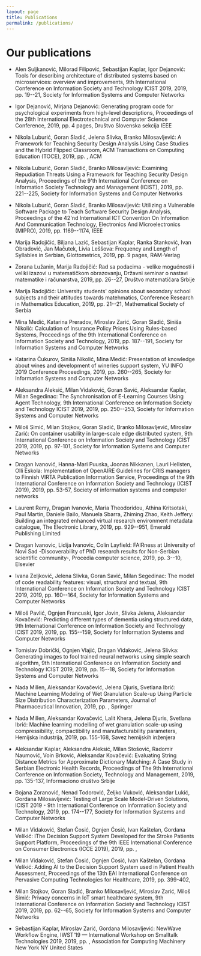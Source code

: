 ```yaml
---
layout: page
title: Publications
permalink: /publications/
---
```


# Our publications




* Alen Suljkanović, Milorad Filipović, Sebastijan Kaplar, Igor Dejanović: Tools for describing architecture of distributed systems based on microservices: overview and improvements, 9th International Conference on Information Society and Technology ICIST 2019, 2019, pp. 19--21, Society for Information Systems and Computer Networks

* Igor Dejanović, Mirjana Dejanović: Generating program code for psychological experiments from high-level descriptions, Proceedings of the 28th International Electrotechnical and Computer Science Conference, 2019, pp. 4 pages, Društvo Slovenska sekcija IEEE

* Nikola Luburić, Goran Sladić, Jelena Slivka, Branko Milosavljević: A Framework for Teaching Security Design Analysis Using Case Studies and the Hybrid Flipped Classroom, ACM Transactions on Computing Education (TOCE), 2019, pp. , ACM

* Nikola Luburić, Goran Sladić, Branko Milosavljević: Examining Repudiation Threats Using a Framework for Teaching Security Design Analysis, Proceedings of the 9'th International Conference on Information Society Technology and Management (ICIST), 2019, pp. 221--225, Society for Information Systems and Computer Networks

* Nikola Luburić, Goran Sladić, Branko Milosavljević: Utilizing a Vulnerable Software Package to Teach Software Security Design Analysis, Proceedings of the 42'nd International ICT Convention On Information And Communication Technology, Electronics And Microelectronics (MIPRO), 2019, pp. 1169--1174, IEEE

* Marija Radojičić, Biljana Lazić, Sebastijan Kaplar, Ranka Stanković, Ivan Obradović, Jan Mačutek, Livia Leššova: Frequency and Length of Syllables in Serbian, Glottometrics, 2019, pp. 9 pages, RAM-Verlag

* Zorana Lužanin, Marija Radojičić: Rad sa podacima - velike mogućnosti i veliki izazovi u matematičkom obrazovanju, Državni seminar o nastavi matematike i računarstva, 2019, pp. 26--27, Društvo matematičara Srbije

* Marija Radojičić: University students' opinions about secondary school subjects and their attitudes towards matehmatics, Conference Research in Mathematics Education, 2019, pp. 21--21, Mathematical Society of Serbia

* Mina Medić, Katarina Preradov, Miroslav Zarić, Goran Sladić, Siniša Nikolić: Calculation of Insurance Policy Prices Using Rules-based Systems, Proceedings of the 9th International Conference on Information Society and Technology, 2019, pp. 187--191, Society for Information Systems and Computer Networks

* Katarina Čukurov, Siniša Nikolić, Mina Medić: Presentation of knowledge about wines and development of wineries support system, YU INFO 2019 Conference Proceedings, 2019, pp. 260--265, Society for Information Systems and Computer Networks

* Aleksandra Aleksić, Milan Vidaković, Goran Savić, Aleksandar Kaplar, Milan Segedinac: The Synchronisation of E-Learning Courses Using Agent Technology, 9th International Conference on Information Society and Technology ICIST 2019, 2019, pp. 250--253, Society for Information Systems and Computer Networks

* Miloš Simić, Milan Stojkov, Goran Sladić, Branko Milosavljević, Miroslav Zarić: On container usability in large-scale edge distributed system, 9th International Conference on Information Society and Technology ICIST 2019, 2019, pp. 97-101, Society for Information Systems and Computer Networks

* Dragan Ivanović, Hanna-Mari Puuska, Joonas Nikkanen, Lauri Hellsten, Olli Eskola: Implementation of OpenAIRE Guidelines for CRIS managers to Finnish VIRTA Publication Information Service, Proceedings of the 9th International Conference on Information Society and Technology (ICIST 2019), 2019, pp. 53-57, Society of information systems and computer networks

* Laurent Remy, Dragan Ivanovic, Maria Theodoridou, Athina Kritsotaki, Paul Martin, Daniele Bailo, Manuela Sbarra, Zhiming Zhao, Keith Jeffery: Building an integrated enhanced virtual research environment metadata catalogue, The Electronic Library, 2019, pp. 929--951, Emerald Publishing Limited

* Dragan Ivanovic, Lidija Ivanovic, Colin Layfield: FAIRness at University of Novi Sad -Discoverability of PhD research results for Non-Serbian scientific community-, Procedia computer science, 2019, pp. 3--10, Elsevier

* Ivana Zeljković, Jelena Slivka, Goran Savić, Milan Segedinac: The model of code readability features: visual, structural and textual, 9th International Conference on Information Society and Technology ICIST 2019, 2019, pp. 160--164, Society for Information Systems and Computer Networks

* Miloš Pavlić, Ognjen Francuski, Igor Jovin, Slivka Jelena, Aleksandar Kovačević: Predicting different types of dementia using structured data, 9th International Conference on Information Society and Technology ICIST 2019, 2019, pp. 155--159, Society for Information Systems and Computer Networks

* Tomislav Dobrički, Ognjen Vlajić, Dragan Vidaković, Jelena Slivka: Generating images to fool trained neural networks using simple search algorithm, 9th International Conference on Information Society and Technology ICIST 2019, 2019, pp. 15--18, Society for Information Systems and Computer Networks

* Nada Millen, Aleksandar Kovačević, Jelena Djuris, Svetlana Ibrić: Machine Learning Modeling of Wet Granulation Scale-up Using Particle Size Distribution Characterization Parameters, Journal of Pharmaceutical Innovation, 2019, pp. , Springer

* Nada Millen, Aleksandar Kovačević, Lalit Khera, Jelena Djuris, Svetlana Ibrić: Machine learning modelling of wet granulation scale-up using compressibility, compactibility and manufacturability parameters, Hemijska industrija, 2019, pp. 155-168, Savez hemijskih inženjera

* Aleksandar Kaplar, Aleksandra Aleksić, Milan Stošović, Radomir Naumović, Voin Brković, Aleksandar Kovačević: Evaluating String Distance Metrics for Approximate Dictionary Matching: A Case Study in Serbian Electronic Health Records, Proceedings of The 9th International Conference on Information Society, Technology and Management, 2019, pp. 135-137, Informaciono društvo Srbije

* Bojana Zoranović, Nenad Todorović, Željko Vuković, Aleksandar Lukić, Gordana Milosavljević: Testing of Large Scale Model-Driven Solutions, ICIST 2019 - 9th International Conference on Information Society and Technology, 2019, pp. 174--177, Society for Information Systems and Computer Networks

* Milan Vidaković, Stefan Ćosić, Ognjen Ćosić, Ivan Kaštelan, Gordana Velikić: IThe Decision Support System Developed for the Stroke Patients Support Platform, Proceedings of the 9th IEEE International Conference on Consumer Electronics (ICCE 2019), 2019, pp. , 

* Milan Vidaković, Stefan Ćosić, Ognjen Ćosić, Ivan Kaštelan, Gordana Velikić: Adding AI to the Decision Support System used in Patient Health Assessment, Proceedings of the 13th EAI International Conference on Pervasive Computing Technologies for Healthcare, 2019, pp. 399-402, 

* Milan Stojkov, Goran Sladić, Branko Milosavljević, Miroslav Zarić, Miloš Simić: Privacy concerns in IoT smart healthcare system, 9th International Conference on Information Society and Technology ICIST 2019, 2019, pp. 62--65, Society for Information Systems and Computer Networks

* Sebastijan Kaplar, Miroslav Zarić, Gordana Milosavljević: NewWave Workflow Engine, IWST'19 — International Workshop on Smalltalk Technologies 2019, 2019, pp. , Association for Computing Machinery New York NY United States

